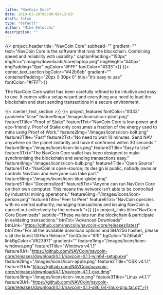 ```yaml
---
title: "NavCoin Core"
date: 2018-03-20T08:09:08+13:00
draft: false
type: "default"
author: "Mike Delucchi"
description: ""
---
```

{{< project_header
    title="NavCoin Core"
    subhead=""
    gradient=""
    text="NavCoin Core is the software that runs the blockchain. Combining speed and reliability with usability."
    captionPadding="150px"
    imgSrc="/images/downloads/core/laptop.png"
    imgHeight="440px"
    imgPadding="0px"
    bgColor="#FFF"
    fontColor="#333">}}
{{< center_text_section
    bgColor="#42b6eb"
    gradient=""
    containerPadding="20px 0 30px 0"
    title="It’s easy to use"
    fontColor="#FFF">}}
    <p>The NavCoin Core wallet has been carefully refined to be intuitive and easy to use. It comes with a setup wizard and everything you need to load the blockchain and start sending transactions in a secure environment.</p>
{{< /center_text_section >}}
{{< project_features
    fontColor="#333"
    gradient="false"
    feature1Img="/images/icons/icon-plant.png"
    feature1Title="Proof of Stake"
    feature1Txt="NavCoin Core is low-power and eco-friendly. Proof of Stake only consumes a fraction of the energy used to mine using Proof of Work."
    feature2Img="/images/icons/icon-bolt.png"
    feature2Title="Fast"
    feature2Txt="No need to wait 10 minutes. Send NAV anywhere on the planet instantly and have it confirmed within 30 seconds."
    feature3Img="/images/icons/icon-tick.png"
    feature3Title="Easy to Use"
    feature3Txt="The NavCoin Core wallet has been designed to make synchronising the blockchain and sending transactions easy."
    feature4Img="/images/icons/icon-bulb.png"
    feature4Title="Open Source"
    feature4Txt="NavCoin is open-source; its design is public, nobody owns or controls NavCoin and everyone can take part."
    feature5Img="/images/icons/icon-blue-globe.png"
    feature5Title="Decentralized"
    feature5Txt="Anyone can run NavCoin Core on their own computer. This means the network isn’t able to be controlled by industrial mining operations."
    feature6Img="/images/icons/icon-person.png"
    feature6Title="Peer to Peer"
    feature6Txt="NavCoin operates with no central authority; managing transactions and issuing NavCoin is carried out collectively by the network.">}}
{{< project_links
    title="NavCoin Core Downloads"
    subtitle="These wallets run the blockchain & participate in validating transactions."
    btnTxt="Advanced Downloads"
    btnLink="https://github.com/navcoin/navcoin-core/releases/latest"
    btnTitle="For all the available download options and SHA256 hashes, please visit the latest GitHub Release."
    fontColor="#fff"
    bgColor="#7d5ab5"
    linkBgColor="#523971"
    gradient=""
    feature1Img="/images/icons/icon-windows.png"
    feature1Title="Windows v4.1.1"
    feature1Url="https://github.com/NAVCoin/navcoin-core/releases/download/4.1.1/navcoin-4.1.1-win64-setup.exe"
    feature2Img="/images/icons/icon-apple.png"
    feature2Title="OSX v4.1.1"
    feature2Url="https://github.com/NAVCoin/navcoin-core/releases/download/4.1.1/navcoin-4.1.1-osx.dmg"
    feature3Img="/images/icons/icon-linux.png"
    feature3Title="Linux v4.1.1"
    feature3Url="https://github.com/NAVCoin/navcoin-core/releases/download/4.1.1/navcoin-4.1.1-x86_64-linux-gnu.tar.gz">}}

